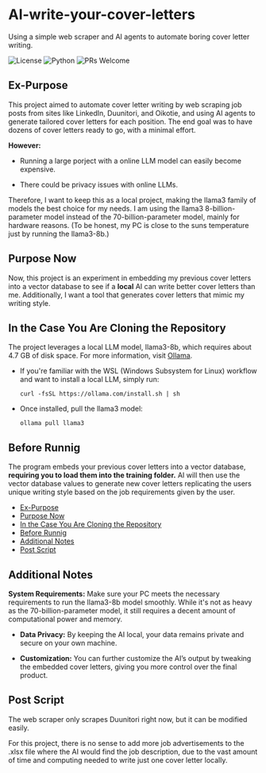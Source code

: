 # AI-write-your-cover-letters
Using a simple web scraper and AI agents to automate boring cover letter writing.


![License](https://img.shields.io/badge/license-MIT-blue.svg)
![Python](https://img.shields.io/badge/python-3.8+-blue.svg)
![PRs Welcome](https://img.shields.io/badge/PRs-welcome-brightgreen.svg)

## Ex-Purpose
This project aimed to automate cover letter writing by web scraping job posts from sites like LinkedIn, Duunitori, and Oikotie, and using AI agents to generate tailored cover letters for each position. The end goal was to have dozens of cover letters ready to go, with a minimal effort.

**However:**
- Running a large porject with a online LLM model can easily become expensive.

- There could be privacy issues with online LLMs.


Therefore, I want to keep this as a local project, making the llama3 family of models the best choice for my needs. I am using the llama3 8-billion-parameter model instead of the 70-billion-parameter model, mainly for hardware reasons. (To be honest, my PC is close to the suns temperature just by running the llama3-8b.)


## Purpose Now
Now, this project is an experiment in embedding my previous cover letters into a vector database to see if a **local** AI can write better cover letters than me. Additionally, I want a tool that generates cover letters that mimic my writing style.


## In the Case You Are Cloning the Repository

The project leverages a local LLM model, llama3-8b, which requires about 4.7 GB of disk space. For more information, visit [Ollama](https://ollama.com/).

- If you're familiar with the WSL (Windows Subsystem for Linux) workflow and want to install a local LLM, simply run:

    ```
    curl -fsSL https://ollama.com/install.sh | sh
    ```

- Once installed, pull the llama3 model:
    ```
    ollama pull llama3
    ```


## Before Runnig

The program embeds your previous cover letters into a vector database, **requiring you to load them into the training folder.** AI will then use the vector database values to generate new cover letters replicating the users unique writing style based on the job requirements given by the user.


- [Ex-Purpose](#ex-purpose)
- [Purpose Now](#purpose-now)
- [In the Case You Are Cloning the Repository](#in-the-case-you-are-cloning-the-repository)
- [Before Runnig](#before-runnig)
- [Additional Notes](#additional-notes)
- [Post Script](#post-script)

## Additional Notes
**System Requirements:** Make sure your PC meets the necessary requirements to run the llama3-8b model smoothly. While it's not as heavy as the 70-billion-parameter model, it still requires a decent amount of computational power and memory.

- **Data Privacy:** By keeping the AI local, your data remains private and secure on your own machine.

- **Customization:** You can further customize the AI’s output by tweaking the embedded cover letters, giving you more control over the final product.

## Post Script

The web scraper only scrapes Duunitori right now, but it can be modified easily. 

For this project, there is no sense to add more job advertisements to the .xlsx file where the AI would find the job description, due to the vast amount of time and computing needed to write just one cover letter locally.